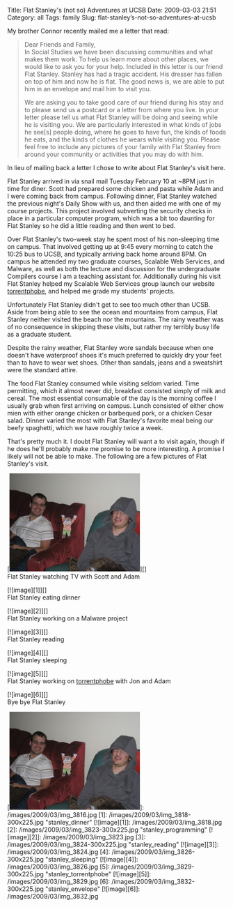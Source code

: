 Title: Flat Stanley's (not so) Adventures at UCSB
Date: 2009-03-03 21:51
Category: all
Tags: family
Slug: flat-stanley’s-not-so-adventures-at-ucsb

My brother Connor recently mailed me a letter that read:

> Dear Friends and Family,  
>  In Social Studies we have been discussing communities and what makes them
> work. To help us learn more about other places, we would like to ask you for
> your help. Included in this letter is our friend Flat Stanley. Stanley has
> had a tragic accident. His dresser has fallen on top of him and now he is
> flat. The good news is, we are able to put him in an envelope and mail him to
> visit you.
>
> We are asking you to take good care of our friend during his stay and to
> please send us a postcard or a letter from where you live. In your letter
> please tell us what Flat Stanley will be doing and seeing while he is
> visiting you. We are particularly interested in what kinds of jobs he see[s]
> people doing, where he goes to have fun, the kinds of foods he eats, and the
> kinds of clothes he wears while visiting you. Please feel free to include any
> pictures of your family with Flat Stanley from around your community or
> activities that you may do with him.

In lieu of mailing back a letter I chose to write about Flat Stanley's visit
here.

Flat Stanley arrived in via snail mail Tuesday February 10 at ~8PM just in time
for diner. Scott had prepared some chicken and pasta while Adam and I were
coming back from campus. Following dinner, Flat Stanley watched the previous
night's Daily Show with us, and then aided me with one of my course projects.
This project involved subverting the security checks in place in a particular
computer program, which was a bit too daunting for Flat Stanley so he did a
little reading and then went to bed.

Over Flat Stanley's two-week stay he spent most of his non-sleeping time on
campus. That involved getting up at 9:45 every morning to catch the 10:25 bus
to UCSB, and typically arriving back home around 8PM. On campus he attended my
two graduate courses, Scalable Web Services, and Malware, as well as both the
lecture and discussion for the undergraduate Compilers course I am a teaching
assistant for. Additionally during his visit Flat Stanley helped my Scalable
Web Services group launch our website [torrentphobe][], and helped me grade my
students' projects.

Unfortunately Flat Stanley didn't get to see too much other than UCSB. Aside
from being able to see the ocean and mountains from campus, Flat Stanley
neither visited the beach nor the mountains. The rainy weather was of no
consequence in skipping these visits, but rather my terribly busy life as a
graduate student.

Despite the rainy weather, Flat Stanley wore sandals because when one doesn't
have waterproof shoes it's much preferred to quickly dry your feet than to have
to wear wet shoes. Other than sandals, jeans and a sweatshirt were the standard
attire.

The food Flat Stanley consumed while visiting seldom varied. Time permitting,
which it almost never did, breakfast consisted simply of milk and cereal. The
most essential consumable of the day is the morning coffee I usually grab when
first arriving on campus. Lunch consisted of either chow mien with either
orange chicken or barbequed pork, or a chicken Cesar salad. Dinner varied the
most with Flat Stanley's favorite meal being our beefy spaghetti, which we have
roughly twice a week.

That's pretty much it. I doubt Flat Stanley will want a to visit again, though
if he does he'll probably make me promise to be more interesting. A promise I
likely will not be able to make. The following are a few pictures of Flat
Stanley's visit.

[![image][]][]  
Flat Stanley watching TV with Scott and Adam

[![image][1]][]  
Flat Stanley eating dinner

[![image][2]][]  
Flat Stanley working on a Malware project

[![image][3]][]  
Flat Stanley reading

[![image][4]][]  
Flat Stanley sleeping

[![image][5]][]  
Flat Stanley working on [torrentphobe][] with Jon and Adam

[![image][6]][]  
Bye bye Flat Stanley

  [torrentphobe]: http://torrentpho.be
  [image]: /images/2009/03/img_3816-300x225.jpg "stanley_tv"
  [![image][]]: /images/2009/03/img_3816.jpg
  [1]: /images/2009/03/img_3818-300x225.jpg "stanley_dinner"
  [![image][1]]: /images/2009/03/img_3818.jpg
  [2]: /images/2009/03/img_3823-300x225.jpg "stanley_programming"
  [![image][2]]: /images/2009/03/img_3823.jpg
  [3]: /images/2009/03/img_3824-300x225.jpg "stanley_reading"
  [![image][3]]: /images/2009/03/img_3824.jpg
  [4]: /images/2009/03/img_3826-300x225.jpg "stanley_sleeping"
  [![image][4]]: /images/2009/03/img_3826.jpg
  [5]: /images/2009/03/img_3829-300x225.jpg "stanley_torrentphobe"
  [![image][5]]: /images/2009/03/img_3829.jpg
  [6]: /images/2009/03/img_3832-300x225.jpg "stanley_envelope"
  [![image][6]]: /images/2009/03/img_3832.jpg
